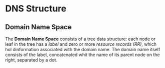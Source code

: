 # DNS Structure

## Domain Name Space

The **Domain Name Space** consists of a tree data structure: each node or leaf in the tree has a _label_ and zero or more _resource records (RR)_, which hol dinformation associated with the domain name.
The domain name itself consists of the label, concatenated whit the name of its parent node on the right, separated by a dot.
